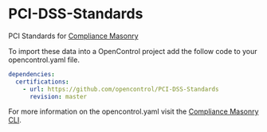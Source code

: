 # PCI-DSS-Standards
PCI Standards for [Compliance Masonry](https://github.com/opencontrol/compliance-masonry)

To import these data into a OpenControl project add the follow code to your opencontrol.yaml file.
```yaml
dependencies:
  certifications:
    - url: https://github.com/opencontrol/PCI-DSS-Standards
      revision: master
```

For more information on the opencontrol.yaml visit the [Compliance Masonry CLI](https://github.com/opencontrol/compliance-masonry#creating-an-opencontrol-project).
